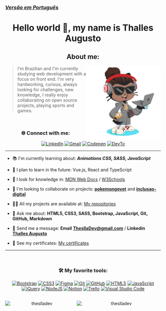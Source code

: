 <a href="https://github.com/ThesllaDev"><h3><u>***Versão em Português***</u></h3></a>
<h1 align="center">Hello world 👋, my name is Thalles Augusto</h1>
<h2 align="center">About me:</h2>

<div>
    <img align="right" width="48%" alt="Octocat" src="https://raw.githubusercontent.com/ThesllaDev/ThesllaDev/main/images/my-octocat.png" />
    <blockquote>I'm Brazilian and I'm currently studying web development with a focus on front end. I'm very hardworking, curious, always looking for challenges, new knowledge, I really enjoy collaborating on open source projects, playing sports and games.</blockquote>
</div>
<br>
<section align="center"><h3>🌐 Connect with me:</h3> 
<a href="https://www.linkedin.com/in/thalles-augusto/"><img alt="LinkedIn" src="https://img.shields.io/badge/linkedin-%230077B5.svg?style=for-the-badge&logo=linkedin&logoColor=white"/></a>
<a href="mailto:ThesllaDev@gmail.com"><img alt="Gmail" src="https://img.shields.io/badge/Gmail-D14836?style=for-the-badge&logo=gmail&logoColor=white" /></a>
<a href="https://codepen.io/theslladev"><img alt="Codepen" src="https://img.shields.io/badge/Codepen-000000?style=for-the-badge&logo=codepen&logoColor=white"/></a>
<a href="https://dev.to/theslladev"><img alt="DevTo" src="https://img.shields.io/badge/dev.to-0A0A0A?style=for-the-badge&logo=devdotto&logoColor=white"/></a>
</section>

---

- 📚 I'm currently learning about: ***Animations CSS, SASS, JavaScript***

- 🎯 I plan to learn in the future: Vue.js, React and TypeScript

- 📜 I look for knowledge in: [MDN Web Docs](https://developer.mozilla.org/pt-BR/) / [W3Schools](https://www.w3schools.com/)

- 🤝 I'm looking to collaborate on projects: **[pokemongovet](https://github.com/pokemongovet/pokemongovet.github.io)** and **[inclusao-digital](https://github.com/EticaAI/inclusao-digital)**

- 👨‍💻 All my projects are available at: [My repositories](https://github.com/ThesllaDev?tab=repositories)

- 💬 Ask me about: **HTML5, CSS3, SASS, Bootstrap, JavaScript, Git, GitHub, Markdown**

- 📨 Send me a message: **Email** **ThesllaDev@gmail.com** / **Linkedin** **[Thalles Augusto](https://linkedin.com/in/thalles-augusto)**

- 📃 See my certificates: [My certificates](https://github.com/ThesllaDev/ThesllaDev/blob/main/myCertificates.md)

---

<br>
<h3 align="center"> 🛠️ My favorite tools:</h3>

<div align="center">
    <a href="https://getbootstrap.com/"><img alt="Bootstrap" src="https://img.shields.io/badge/bootstrap-%23563D7C.svg?style=for-the-badge&logo=bootstrap&logoColor=white"/></a>
    <a href="https://www.w3schools.com/css/"><img alt="CSS3" src="https://img.shields.io/badge/css3-%231572B6.svg?style=for-the-badge&logo=css3&logoColor=white"/></a>
    <a href="https://www.figma.com/"><img alt="Figma" src="https://img.shields.io/badge/figma-%23F24E1E.svg?style=for-the-badge&logo=figma&logoColor=white"/></a>
    <a href="https://git-scm.com/"><img alt="Git" src="https://img.shields.io/badge/git-%23F05033.svg?style=for-the-badge&logo=git&logoColor=white"/></a>
    <a href="https://github.com/"><img alt="GitHub" src="https://img.shields.io/badge/github-%23121011.svg?style=for-the-badge&logo=github&logoColor=white"/></a>
    <a href="https://www.w3.org/html/"><img alt="HTML5" src="https://img.shields.io/badge/html5-%23E34F26.svg?style=for-the-badge&logo=html5&logoColor=white"/></a>
    <a href="https://developer.mozilla.org/en-US/docs/Web/JavaScript"><img alt="JavaScript" src="https://img.shields.io/badge/javascript-%23323330.svg?style=for-the-badge&logo=javascript&logoColor=%23F7DF1E"/></a>
    <a href="https://jquery.com/"><img alt="jQuery" src="https://img.shields.io/badge/jquery-%230769AD.svg?style=for-the-badge&logo=jquery&logoColor=white"/></a>
    <a href="https://nodejs.org/en/"><img alt="NodeJS" src="https://img.shields.io/badge/node.js-%2343853D.svg?style=for-the-badge&logo=node-dot-js&logoColor=white"/></a>
    <a href="https://www.notion.so/"><img alt="Notion" src="https://img.shields.io/badge/Notion-%23000000.svg?style=for-the-badge&logo=notion&logoColor=white"/></a>
    <a href="https://trello.com/"><img alt="Trello" src="https://img.shields.io/badge/Trello-%23026AA7.svg?style=for-the-badge&logo=Trello&logoColor=white"/></a>
    <a href="https://code.visualstudio.com/"><img alt="Visual Studio Code" src="https://img.shields.io/badge/VisualStudioCode-0078d7.svg?style=for-the-badge&logo=visual-studio-code&logoColor=white"/></a>
</div>

<br>
<div align="center">
    <p><img align="left" width="44%" src="https://github-readme-stats.vercel.app/api/top-langs?username=theslladev&show_icons=true&locale=en&layout=compact" alt="theslladev" /></p>
    <p>&nbsp;<img align="right" width="54%" src="https://github-readme-stats.vercel.app/api?username=theslladev&show_icons=true&locale=en" alt="theslladev" /></p>
</div>

